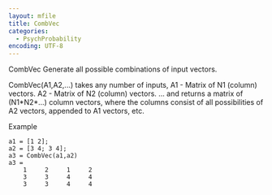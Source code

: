 ```yaml
---
layout: mfile
title: CombVec
categories:
  - PsychProbability
encoding: UTF-8
---
```


CombVec Generate all possible combinations of input vectors.

   CombVec(A1,A2,...) takes any number of inputs,
      A1 - Matrix of N1 (column) vectors.
      A2 - Matrix of N2 (column) vectors.
      ...
    and returns a matrix of (N1\*N2\*...) column vectors, where the columns
    consist of all possibilities of A2 vectors, appended to
    A1 vectors, etc.

  Example

    a1 = [1 2];
    a2 = [3 4; 3 4];
    a3 = CombVec(a1,a2)
    a3 =
        1     2     1     2
        3     3     4     4
        3     3     4     4